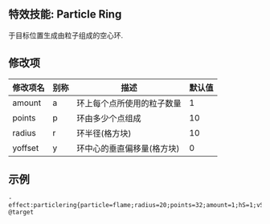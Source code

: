 特效技能: Particle Ring
--------------------------

于目标位置生成由粒子组成的空心环.

修改项
----------

| 修改项名 | 别称    | 描述                                                                                                    | 默认值 |
|-----------|------------|----------------------------------------------------------------------------------------------------------------|---------------|
| amount | a | 环上每个点所使用的粒子数量 | 1 |
| points | p | 环由多少个点组成 | 10 |
| radius          | r        | 环半径(格方块) | 10            |
| yoffset | y | 环中心的垂直偏移量(格方块) | 0 |

示例
--------

```
- effect:particlering{particle=flame;radius=20;points=32;amount=1;hS=1;vS=0} @target
```
